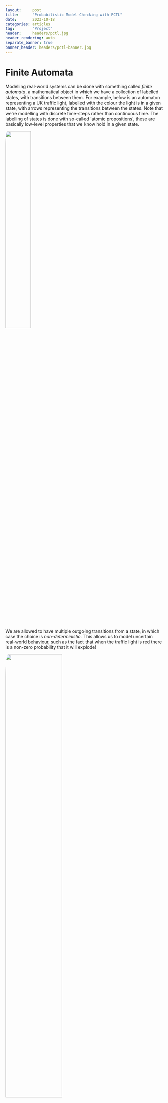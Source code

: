 ```yaml
---
layout:     post
title:      "Probabilistic Model Checking with PCTL"
date:       2023-10-18
categories: articles
tag:        "Project"
header:     headers/pctl.jpg
header_rendering: auto
separate_banner: true
banner_header: headers/pctl-banner.jpg
---
```


# Finite Automata

Modelling real-world systems can be done with something called *finite automata*, a mathematical object in which we have a collection of labelled states, with transitions between them. For example, below is an automaton representing a UK traffic light, labelled with the colour the light is in a given state, with arrows representing the transitions between the states. Note that we're modelling with discrete time-steps rather than continuous time. The labelling of states is done with so-called 'atomic propositions', these are basically low-level properties that we know hold in a given state.

<img src="{{ site.s3_path }}/pctl/traffic_3.png" class="img-fluid" style="width: 40%; border-radius: 3%;">

We are allowed to have multiple outgoing transitions from a state, in which case the choice is *non-deterministic*. This allows us to model uncertain real-world behaviour, such as the fact that when the traffic light is red there is a non-zero probability that it will explode!

<img src="{{ site.s3_path }}/pctl/traffic_2.png" class="img-fluid" style="width: 60%; border-radius: 3%;">

So, while this tells us which transitions could *possibly* be taken, it says nothing about the probability of those transitions. We can extend our definition of an automaton so that each transition has a probability of being taken. For this to make sense, the probabilities of all of a node's outgoing edges must sum to one. This new type of automaton is called a *Markov chain* or *Markov process*.

<img src="{{ site.s3_path }}/pctl/traffic.png" class="img-fluid" style="width: 60%; border-radius: 3%;">

The probability of taking a particular path through the automaton, i.e. a particular sequence of connected states, is the product of the probabilities of the connecting transitions that we take along the way.

# Probabilistic Computation Tree Logic (PCTL)

While this structure allows us to model real-world systems with quantified uncertainty, we would then like to be able to answer complex probabilistic questions about these systems. For example, when considering a communication protocol, we may want to verify that “There is at least a 95% probability that within 5 time-steps of sending a message, we receive an acknowledgement”. To formally express statements like these, we use a logic called Probabilistic Computation Tree Logic (PCTL). This logic has a branching model of time where in a given state there may be multiple outgoing paths into future states, creating a tree structure that expands outwards as time progresses.

PCTL has the standard logical operators like negation, conjuction, implication, etc., but the fundamental temporal building block of PCTL is the 'until' operator:

$$
f_1 \; U_{\leq t}^{\geq p} \; f_2
$$

which says that with a probability of at least $$p$$, within $$t$$ time-steps the sub-formula $$f_2$$ will hold, and the sub-formula $$f_1$$ will hold continuously up until this point.

Let us create a model of a hungry frog who wants to eat a fly, but is very inaccurate. The frog begins in its initial state as being hungry. It tries to eat the fly, with a 10% probability of success and a 90% probability of failure. If it succeeds then the frog is satisfied, if it fails then the frog is still hungry, but is now sad as well. In this state, the fly has a 50% probability of making its escape, and so the frog stays permanently hungry and sad. Otherwise the frog gets another chance at eating it.

<img src="{{ site.s3_path }}/pctl/frogs.png" class="img-fluid" style="width: 80%; border-radius: 3%;">

We may want to claim that there is at least a 10% probability that within 10 time-steps, the frog is satisfied (i.e. it has eaten the fly), which we would formulate as:

$$
true \; U_{\leq 10}^{\geq 0.1} \; \texttt{satisfied}
$$

(The formula $$true$$ holds vacuously in all states, which allows us to make no claims about the path taken to get to satisfaction.)

It's all well and good to claim that this formula holds in our model, but how do we validate our claim? This is where *model checking* comes in, which is a way to automatically verify whether a temporal logic formula holds in a given model.

# Model Checking

We solve our problem from the bottom-up, finding solutions for each of the constituent parts of our formula, and then combining these solutions together in a compositional way so that we eventually get the answer for the full formula.

This algorithm operates by 'labelling' states with sub-formulae, with the labelling of a complex formulae being dependent on which states are labelled with its constituent sub-formulae. As an example, let's check the formula

$$
\texttt{P} \; U_{\leq 3}^{\geq p} \; \texttt{Q} \wedge \texttt{R}
$$

in the model

<img src="{{ site.s3_path }}/pctl/checking_1.png" class="img-fluid" style="width: 60%; border-radius: 3%;">

We start with the left sub-formula $$\texttt{P}$$, which holds in all states that have the atomic property $$\texttt{P}$$, so we label those states accordingly. We then move onto the right sub-formulae, individually labelling the states which are labelled with $$\texttt{Q}$$ and those that are labelled with $$\texttt{R}$$. To do the labelling of $$\texttt{Q} \wedge \texttt{R}$$, we can label the states which are already labelled with *both* $$\texttt{Q}$$ and $$\texttt{R}$$. This compositional labelling works similarly for all of the basic operators. You may have noticed that so far this technique doesn't allow the labelling of one state to affect another state: they are completely independent. In order to model temporal properties then, we must extend the algorithm.

<img src="{{ site.s3_path }}/pctl/checking_2.png" class="img-fluid" style="width: 60%; border-radius: 3%;">

As an introduction to this idea we can first consider the case where $$p=1$$ for the temporal statement above, i.e. that the statement is *guaranteed* to hold, rather than just having some possibility of holding. This is saying that from a given starting state, within three time-steps *all* paths will end in a state where $$\texttt{Q} \wedge \texttt{R}$$ holds, and that $$\texttt{P}$$ will hold in all states before this point.

We can compute this recursively in a top-down manner, starting in the starting state and recursing on each outgoing edge to the neighbouring states. In each state, if the state is labelled with $$\texttt{Q} \wedge \texttt{R}$$ then we are done for this particular path and know that it satisfies the whole formula. Otherwise, if the state is not labelled with $$\texttt{P}$$ or if the path length has reached its maximum value, then we fail this path. In fact, because $$p=1$$, this allows us to conclude that the formula does not hold for the starting state, since this path is a counterexample.

As this is a property of states, and we may compose together multiple temporal operators, we must perform this state exploration algorithm independently from *every* state, so that at the end each state is either labelled with $$\texttt{P} \; U_{\leq 3}^{\geq p} \; \texttt{Q} \wedge \texttt{R}$$ or not.

Below is listed the labelling of each state in the model with this $$p=1$$ 'until' operator, where $$l(s)$$ is the set of labels for state $$s$$. It's worth looking at each state and thinking about why it is or isn't labelled with the 'until' expression.

$$
\begin{align*}
  l(s_0) & = \{ \texttt{P} \} \\
  l(s_1) & = \{ \texttt{P} \} \\
  l(s_2) & = \{ \texttt{Q} \} \\
  l(s_3) & = \{  \} \\
  l(s_4) & = \{ \texttt{Q}, \; \texttt{R}, \; \texttt{Q} \wedge \texttt{R}, \; \texttt{P} \; U_{\leq 3}^{\geq 1} \; \texttt{Q} \wedge \texttt{R} \} \\
\end{align*}
$$

<img src="{{ site.s3_path }}/pctl/checking_3.png" class="img-fluid" style="width: 60%; border-radius: 3%;">

We now cover the case of model checking when $$0 < p < 1$$. We take advantage of the probabilistic nature of transitions in the Markov chain. Instead of our recursive algorithm only considering whether transitions *can* or *cannot* happen, we instead compute the cumulative probability of sets of paths that satisfy the formula, with the following general recurrence equation for $$f_1 \; U_{\leq t}^{\geq p} \; f_2$$:

$$
\begin{align*}
  P(t,s) = \; & \text{if } f_2 \in label(s) \text{ then } 1 \\
  & \text{else if } f_1 \notin label(s) \text{ or } t = 0 \text{ then } 0 \\
  & \text{else } \sum_{s'\in S} T(s,s') \times P(t-1, s')
\end{align*}
$$

This says that if we are in a state $$s$$ with $$t$$ allowed jumps remaining in our path, if $$s$$ is labelled with $$f_2$$ then we have successfully reached the end of the path with probability 1. If instead we're in a state where $$f_1$$ does not hold, or the path has ended ($$t=0$$) then we know this is an invalid path and so the probability of successfully ending is 0. Otherwise, we follow all of the outgoing edges from $$s$$ and recurse to compute their respective probabilities $$P(t-1, s')$$ and weight them by the probabilities of the edges, summing the results.

As above, we compute $$P(t,s)$$ for all states $$s$$, and we then label $$s$$ with the formula *only* if $$P(t,s) \geq p$$, in other words we have concluded that starting from $$s$$, the formula will hold within $$t$$ time-steps with a probability greater than or equal to $$p$$.

Below is $$P(3,s)$$ calculated for each of the states in the model. If $$P(3,s)$$ is more than $$p$$ for state $$s$$, then we label $$s$$ with $$\texttt{P} \; U_{\leq 3}^{\geq p} \; \texttt{Q} \wedge \texttt{R}$$.

$$
\begin{align*}
  P(3, s_0) & = 0.45 \\
  P(3, s_1) & = 0.9 \\
  P(3, s_2) & = 0 \\
  P(3, s_3) & = 0 \\
  P(3, s_4) & = 1 \\
\end{align*}
$$

<img src="{{ site.s3_path }}/pctl/checking_3.png" class="img-fluid" style="width: 60%; border-radius: 3%;">

Assuming that the starting state of the model is $$s_0$$, then the model will satisfy $$\texttt{P} \; U_{\leq 3}^{\geq p} \; \texttt{Q} \wedge \texttt{R}$$ only if $$p \leq 0.45$$.


## Links
##### Code
- PCTL GitHub repository ([link](https://github.com/benmandrew/pctl)).

##### References
- Hans Hansson and Bengt Jonsson. A logic for reasoning about time and reliability. *Formal Aspects of Computing*, 6:512–535, (1994) ([PDF](http://ri.diva-portal.org/smash/get/diva2:1041377/FULLTEXT01))
- Yunjeong Lee. How to make sense of model checking. *Blog post* ([link](https://www.leeyunjeong.com/blog/2020/07/31/model-checking/))
